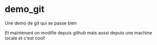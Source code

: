 # demo_git
Une demo de git qui se passe bien

Et maintenant on modifie depuis github
mais aussi depuis une machine locale et c'est cool!
